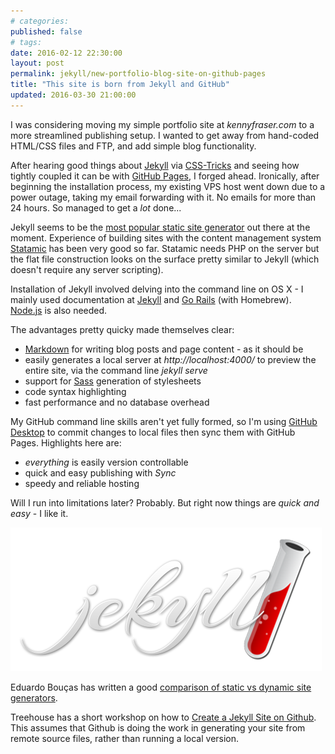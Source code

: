 ```yaml
---
# categories: 
published: false
# tags: 
date: 2016-02-12 22:30:00
layout: post
permalink: jekyll/new-portfolio-blog-site-on-github-pages
title: "This site is born from Jekyll and GitHub"
updated: 2016-03-30 21:00:00
---
```

I was considering moving my simple portfolio site at *kennyfraser.com* to a more streamlined publishing setup.  I wanted to get away from hand-coded HTML/CSS files and FTP, and add simple blog functionality.

After hearing good things about [Jekyll](https://jekyllrb.com/) via [CSS-Tricks](https://css-tricks.com/) and seeing how tightly coupled it can be with [GitHub Pages](https://pages.github.com/), I forged ahead.  Ironically, after beginning the installation process, my existing VPS host went down due to a power outage, taking my email forwarding with it.  No emails for more than 24 hours.  So managed to get a *lot* done...  

Jekyll seems to be the [most popular static site generator](https://www.staticgen.com/) out there at the moment.  Experience of building sites with the content management system [Statamic](http://statamic.com/) has been very good so far.  Statamic needs PHP on the server but the flat file construction looks on the surface pretty similar to Jekyll (which doesn't require any server scripting). 

Installation of Jekyll involved delving into the command line on OS X - I mainly used documentation at [Jekyll](http://jekyllrb.com/docs/installation/) and [Go Rails](https://gorails.com/setup/osx/10.11-el-capitan) (with Homebrew). [Node.js](https://nodejs.org/en/) is also needed.

The advantages pretty quicky made themselves clear:

- [Markdown](https://daringfireball.net/projects/markdown/) for writing blog posts and page content - as it should be
- easily generates a local server at *http://localhost:4000/* to preview the entire site, via the command line *jekyll serve*
- support for [Sass](http://sass-lang.com/) generation of stylesheets
- code syntax highlighting
- fast performance and no database overhead 

My GitHub command line skills aren't yet fully formed, so I'm using [GitHub Desktop](https://desktop.github.com/) to commit changes to local files then sync them with GitHub Pages.  Highlights here are:

- *everything* is easily version controllable
- quick and easy publishing with *Sync*
- speedy and reliable hosting

Will I run into limitations later? Probably. But right now things are *quick and easy* - I like it. 

[![Jekyll static site generator](/img/jekyll-logo.png)](http://jekyllrb.com/)

Eduardo Bouças has written a good [comparison of static vs dynamic site generators](https://davidwalsh.name/introduction-static-site-generators).

Treehouse has a short workshop on how to [Create a Jekyll Site on Github](https://teamtreehouse.com/library/create-a-jekyll-site-on-github). This assumes that Github is doing the work in generating your site from remote source files, rather than running a local version.